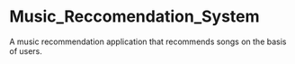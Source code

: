 # Music_Reccomendation_System
A music recommendation application that recommends songs on the basis of users.
